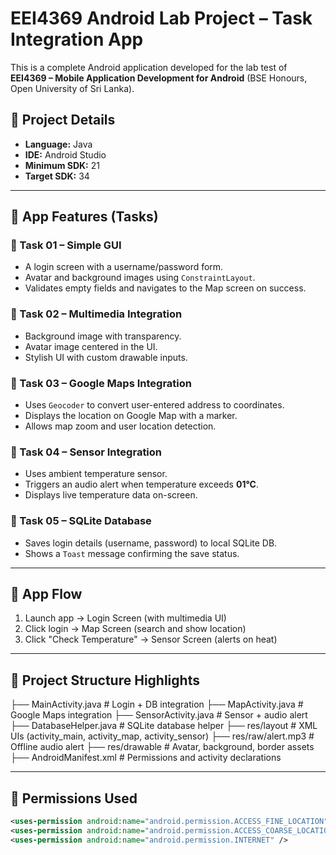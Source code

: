 # EEI4369 Android Lab Project – Task Integration App

This is a complete Android application developed for the lab test of **EEI4369 – Mobile Application Development for Android** (BSE Honours, Open University of Sri Lanka).

## 🔧 Project Details


- **Language:** Java
- **IDE:** Android Studio
- **Minimum SDK:** 21
- **Target SDK:** 34

---

## 📱 App Features (Tasks)

### 🔹 Task 01 – Simple GUI
- A login screen with a username/password form.
- Avatar and background images using `ConstraintLayout`.
- Validates empty fields and navigates to the Map screen on success.

### 🔹 Task 02 – Multimedia Integration
- Background image with transparency.
- Avatar image centered in the UI.
- Stylish UI with custom drawable inputs.

### 🔹 Task 03 – Google Maps Integration
- Uses `Geocoder` to convert user-entered address to coordinates.
- Displays the location on Google Map with a marker.
- Allows map zoom and user location detection.

### 🔹 Task 04 – Sensor Integration
- Uses ambient temperature sensor.
- Triggers an audio alert when temperature exceeds **01°C**.
- Displays live temperature data on-screen.

### 🔹 Task 05 – SQLite Database
- Saves login details (username, password) to local SQLite DB.
- Shows a `Toast` message confirming the save status.

---

## 🚀 App Flow

1. Launch app → Login Screen (with multimedia UI)
2. Click login → Map Screen (search and show location)
3. Click "Check Temperature" → Sensor Screen (alerts on heat)

---

## 📂 Project Structure Highlights

├── MainActivity.java # Login + DB integration
├── MapActivity.java # Google Maps integration
├── SensorActivity.java # Sensor + audio alert
├── DatabaseHelper.java # SQLite database helper
├── res/layout # XML UIs (activity_main, activity_map, activity_sensor)
├── res/raw/alert.mp3 # Offline audio alert
├── res/drawable # Avatar, background, border assets
├── AndroidManifest.xml # Permissions and activity declarations


---

## 🔑 Permissions Used

```xml
<uses-permission android:name="android.permission.ACCESS_FINE_LOCATION" />
<uses-permission android:name="android.permission.ACCESS_COARSE_LOCATION" />
<uses-permission android:name="android.permission.INTERNET" />

